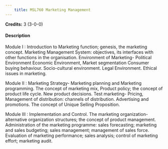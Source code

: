 ```yaml
---
    title: MSL760 Marketing Management
---
```

**Credits:** 3 (3-0-0)



#### Description 
Module I : Introduction to Marketing function; genesis, the marketing concept. Marketing Management System: objectives, its interfaces with other functions in the organisation. Environment of Marketing- Political Environment Economic Environment, Market segmentation Consumer buying behaviour. Socio-cultural environment. Legal Environment. Ethical issues in marketing.

Module II : Marketing Strategy- Marketing planning and Marketing programming. The concept of marketing mix, Product policy; the concept of product life cycle. New product decisions. Test marketing- Pricing, Management of distribution: channels of distribution. Advertising and promotions. The concept of Unique Selling Proposition.

Module III : Implementation and Control. The marketing organization- alternative organization structures; the concept of product management. Administration of the marketing programme: sales forecasting; marketing and sales budgeting; sales management; management of sales force. Evaluation of marketing performance; sales analysis; control of marketing effort; marketing audit.